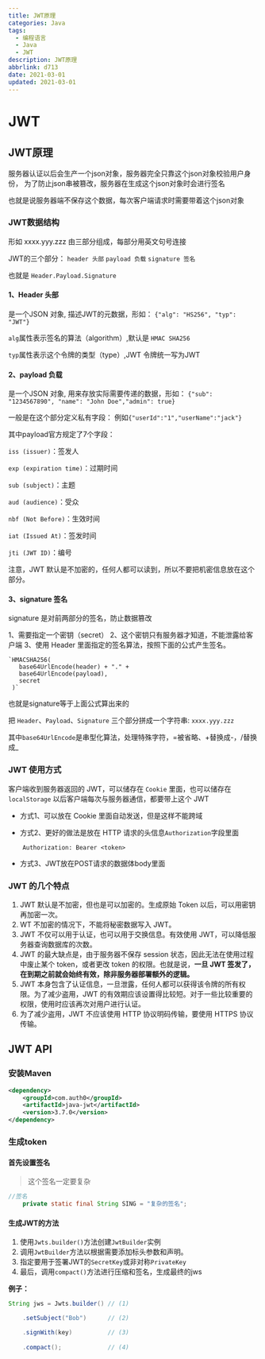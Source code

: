 ```yaml
---
title: JWT原理
categories: Java
tags: 
  - 编程语言 
  - Java
  - JWT
description: JWT原理
abbrlink: d713
date: 2021-03-01
updated: 2021-03-01
---
```

# JWT

## JWT原理
服务器认证以后会生产一个json对象，服务器完全只靠这个json对象校验用户身份，
为了防止json串被篡改，服务器在生成这个json对象时会进行签名

也就是说服务器端不保存这个数据，每次客户端请求时需要带着这个json对象

### JWT数据结构
形如 xxxx.yyy.zzz 由三部分组成，每部分用英文句号连接

JWT的三个部分：
`header 头部`
`payload 负载`
`signature 签名`


也就是 `Header.Payload.Signature`

#### 1、Header 头部
是一个JSON 对象, 描述JWT的元数据，形如：
`{"alg": "HS256", "typ": "JWT"}`

`alg`属性表示签名的算法（algorithm）,默认是 `HMAC SHA256`

`typ`属性表示这个令牌的类型（type）,JWT 令牌统一写为JWT

#### 2、payload 负载
是一个JSON 对象, 用来存放实际需要传递的数据，形如：
`{"sub": "1234567890", "name": "John Doe","admin": true}`

一般是在这个部分定义私有字段：
例如`{"userId":"1","userName":"jack"}`

其中payload官方规定了7个字段：

`iss (issuer)`：签发人

`exp (expiration time)`：过期时间

`sub (subject)`：主题

`aud (audience)`：受众

`nbf (Not Before)`：生效时间

`iat (Issued At)`：签发时间

`jti (JWT ID)`：编号

注意，JWT 默认是不加密的，任何人都可以读到，所以不要把机密信息放在这个部分。

#### 3、signature 签名
signature 是对前两部分的签名，防止数据篡改

1、需要指定一个密钥（secret）
2、这个密钥只有服务器才知道，不能泄露给客户端
3、使用 Header 里面指定的签名算法，按照下面的公式产生签名。
    
    `HMACSHA256(
       base64UrlEncode(header) + "." +
       base64UrlEncode(payload),
       secret
     )`

也就是signature等于上面公式算出来的

把 `Header`、`Payload`、`Signature` 三个部分拼成一个字符串: `xxxx.yyy.zzz`

其中`base64UrlEncode`是串型化算法，处理特殊字符，=被省略、+替换成-，/替换成_

### JWT 使用方式
客户端收到服务器返回的 JWT，可以储存在 `Cookie` 里面，也可以储存在 `localStorage`
以后客户端每次与服务器通信，都要带上这个 JWT

- 方式1、可以放在 Cookie 里面自动发送，但是这样不能跨域

- 方式2、更好的做法是放在 HTTP 请求的头信息`Authorization`字段里面
```JWT
    Authorization: Bearer <token>
```
- 方式3、JWT放在POST请求的数据体body里面

### JWT 的几个特点
1. JWT 默认是不加密，但也是可以加密的。生成原始 Token 以后，可以用密钥再加密一次。
2. WT 不加密的情况下，不能将秘密数据写入 JWT。
3. JWT 不仅可以用于认证，也可以用于交换信息。有效使用 JWT，可以降低服务器查询数据库的次数。
4. JWT 的最大缺点是，由于服务器不保存 session 状态，因此无法在使用过程中废止某个 token，或者更改 token 的权限。也就是说，**一旦 JWT 签发了，在到期之前就会始终有效，除非服务器部署额外的逻辑。**
5. JWT 本身包含了认证信息，一旦泄露，任何人都可以获得该令牌的所有权限。为了减少盗用，JWT 的有效期应该设置得比较短。对于一些比较重要的权限，使用时应该再次对用户进行认证。
6. 为了减少盗用，JWT 不应该使用 HTTP 协议明码传输，要使用 HTTPS 协议传输。

## JWT API

### 安装Maven

```xml
<dependency>
    <groupId>com.auth0</groupId>
    <artifactId>java-jwt</artifactId>
    <version>3.7.0</version>
</dependency>
```

### 生成token

#### 首先设置签名

> 这个签名一定要复杂

```java
//签名
    private static final String SING = "复杂的签名";
```


#### 生成JWT的方法

1. 使用`Jwts.builder()`方法创建`JwtBuilder`实例
2. 调用`JwtBuilder`方法以根据需要添加标头参数和声明。
3. 指定要用于签署JWT的`SecretKey`或非对称`PrivateKey`
4. 最后，调用`compact()`方法进行压缩和签名，生成最终的jws

**例子：**

```java
String jws = Jwts.builder() // (1)

    .setSubject("Bob")      // (2) 

    .signWith(key)          // (3)
     
    .compact();             // (4)
```

